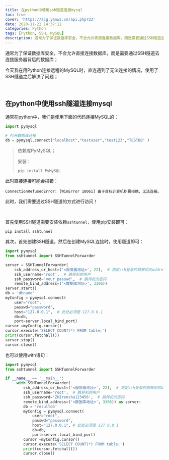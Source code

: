 ```yaml
---
title: 在python中使用ssh隧道连接mysql
toc: true
cover: 'https://acg.yanwz.cn/api.php?23'
date: 2020-11-22 14:37:12
categories: Python
tags: [Python, SSH, MySQL]
description: 通常为了保证数据库安全，不会允许直接连接数据库，而是需要通过SSH隧道去连接服务器背后的数据库；今天我在用Python连接远程的MySQL时，直连遇到了无法连接的情况，使用了SSH隧道之后解决了问题；
---
```


通常为了保证数据库安全，不会允许直接连接数据库，而是需要通过SSH隧道去连接服务器背后的数据库；

今天我在用Python连接远程的MySQL时，直连遇到了无法连接的情况，使用了SSH隧道之后解决了问题；

<br/>

<!--more-->

## 在python中使用ssh隧道连接mysql

通常在python中，我们是使用下面的代码连接MySQL的：

```python
import pymysql
 
# 打开数据库连接
db = pymysql.connect("localhost","testuser","test123","TESTDB" )
```

>   依赖库PyMySQL；
>
>   安装：
>
>   `pip install PyMySQL`

此时直接连接可能会报错：

```
ConnectionRefusedError: [WinError 10061] 由于目标计算机积极拒绝，无法连接。
```

此时，我们需要通过SSH隧道的方式进行访问！

<br/>

首先使用SSH隧道需要安装依赖`sshtunnel`，使用pip安装即可：

`pip install sshtunnel`

其次，首先创建SSH隧道，然后在创建MySQL连接时，使用隧道即可：

```python
import pymysql
from sshtunnel import SSHTunnelForwarder

server = SSHTunnelForwarder(
    ssh_address_or_host=('<服务器地址>', 22),  # 指定ssh登录的跳转机的address
    ssh_username='root',  # 跳转机的用户
    ssh_password='your_passwd',  # 跳转机的密码
    remote_bind_address=('<数据库地址>', 3306))
server.start()
db = 'dbname'
myConfig = pymysql.connect(
    user="root",
    passwd="password",
    host="127.0.0.1",  # 此处必须是 127.0.0.1
    db=db,
    port=server.local_bind_port)
cursor =myConfig.cursor()
cursor.execute('SELECT COUNT(*) FROM table;')
print(cursor.fetchall())
server.stop()
cursor.close()
```

也可以使用with语句：

```python
import pymysql
from sshtunnel import SSHTunnelForwarder

if __name__ == '__main__':
     with SSHTunnelForwarder(
        ssh_address_or_host=('<服务器地址>', 22),  # 指定ssh登录的跳转机的address
        ssh_username='root',  # 跳转机的用户
        ssh_password='ZHIrensha123456',  # 跳转机的密码
        remote_bind_address=('<数据库地址>', 3306)) as server:
        db = 'resultdb'
        myConfig = pymysql.connect(
            user="root",
            passwd="password",
            host="127.0.0.1", # 此处必须是 127.0.0.1
            db=db,
            port=server.local_bind_port)
        cursor =myConfig.cursor()
        cursor.execute('SELECT COUNT(*) FROM table;')
        print(cursor.fetchall())
        cursor.close()
```

<br/>